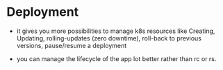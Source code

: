 # Deployment

- it gives you more possibilities to manage k8s resources like Creating, Updating,
rolling-updates (zero downtime), roll-back to previous versions, pause/resume a
deployment

- you can manage the lifecycle of the app lot better rather than rc or rs.
